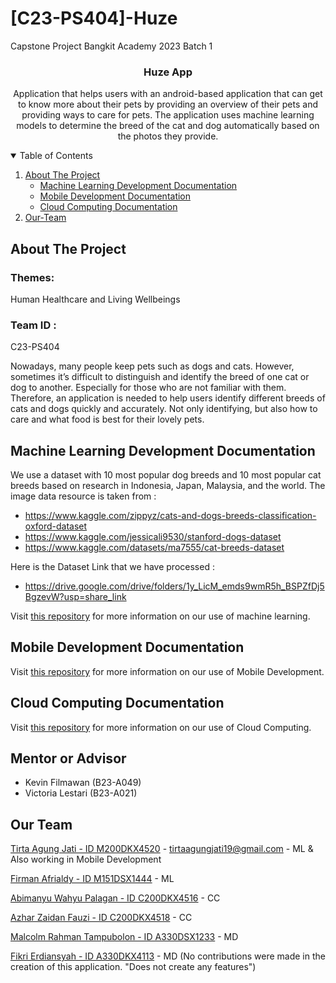 # [C23-PS404]-Huze
Capstone Project Bangkit Academy 2023 Batch 1

<p align="center">
  <h3 align="center"> Huze App </h3>

  <p align="center">
    Application that helps users with an android-based application that can get to know more about their pets by providing an overview of their pets and providing ways to care for pets. The application uses machine learning models to determine the breed of the cat and dog automatically based on the photos they provide.
  </p>
</p>


<details open="open">
  <summary>Table of Contents</summary>
  <ol>
    <li>
      <a href="#about-the-project">About The Project</a>
      <ul>
        <li><a href="#machine-learning-development-documentation">Machine Learning Development Documentation</a></li>
        <li><a href="#mobile-development-documentation">Mobile Development Documentation</a></li>
        <li><a href="#cloud-computing-documentation">Cloud Computing Documentation</a></li>
      </ul>
    </li>
    <li><a href="#Our-Team">Our-Team</a></li>
  </ol>
</details>

<!-- ABOUT THE PROJECT -->
## About The Project
### Themes:
Human Healthcare and Living Wellbeings

### Team ID : 
C23-PS404

Nowadays, many people keep pets such as dogs and cats. However, sometimes it’s difficult to distinguish and identify the breed of one cat or dog to another. Especially for those who are not familiar with them. Therefore, an application is needed to help users identify different breeds of cats and dogs quickly and accurately. Not only identifying, but also how to care and what food is best for their lovely pets.


## Machine Learning Development Documentation
We use a dataset with 10 most popular dog breeds and 10 most popular cat breeds based on research in Indonesia, Japan, Malaysia, and the world. The image data resource is taken from :
* https://www.kaggle.com/zippyz/cats-and-dogs-breeds-classification-oxford-dataset
* https://www.kaggle.com/jessicali9530/stanford-dogs-dataset
* https://www.kaggle.com/datasets/ma7555/cat-breeds-dataset

Here is the Dataset Link that we have processed : 
* https://drive.google.com/drive/folders/1y_LicM_emds9wmR5h_BSPZfDj5BgzevW?usp=share_link 

Visit [this repository](https://github.com/C23-PS404-Huze-Bangkit/machine-learning)  for more information on our use of machine learning.

## Mobile Development Documentation
Visit [this repository](https://github.com/C23-PS404-Huze-Bangkit/mobile-development)  for more information on our use of Mobile Development.

## Cloud Computing Documentation

Visit [this repository](https://github.com/C23-PS404-Huze-Bangkit/api-docs)  for more information on our use of Cloud Computing.

## Mentor or Advisor
* Kevin Filmawan (B23-A049) 
* Victoria Lestari (B23-A021) 

## Our Team
[Tirta Agung Jati - ID M200DKX4520](https://www.linkedin.com/in/tirta-agung-jati) - tirtaagungjati19@gmail.com - ML & Also working in Mobile Development

[Firman Afrialdy - ID M151DSX1444](#) - ML

[Abimanyu Wahyu Palagan - ID C200DKX4516](#) - CC

[Azhar Zaidan Fauzi - ID C200DKX4518](#) - CC

[Malcolm Rahman Tampubolon - ID A330DSX1233](#) - MD 

[Fikri Erdiansyah - ID A330DKX4113](#) - MD (No contributions were made in the creation of this application. "Does not create any features")
